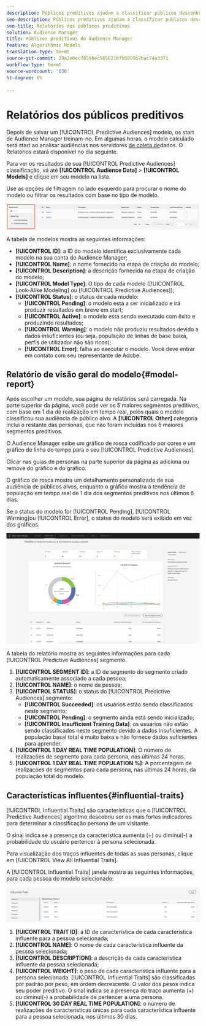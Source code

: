 ```yaml
---
description: Públicos preditivos ajudam a classificar públicos desconhecidos em personas distintas em tempo real, usando a ciência de dados.
seo-description: Públicos preditivos ajudam a classificar públicos desconhecidos em personas distintas em tempo real, usando a ciência de dados.
seo-title: Relatórios dos públicos preditivos
solution: Audience Manager
title: Públicos preditivos do Audience Manager
feature: Algorithmic Models
translation-type: tm+mt
source-git-commit: 29a2e0ec7859bec5658218fb5095b7bac74a3371
workflow-type: tm+mt
source-wordcount: '630'
ht-degree: 6%

---
```



# Relatórios dos públicos preditivos

Depois de salvar um [!UICONTROL Predictive Audiences] modelo, os start de Audience Manager treinam-no. Em algumas horas, o modelo calculado será start ao analisar audiências nos servidores [de coleta de](https://docs.adobe.com/content/help/en/audience-manager/user-guide/reference/system-components/components-data-collection.html#dcs-pcs)dados. O Relatórios estará disponível no dia seguinte.

Para ver os resultados de sua [!UICONTROL Predictive Audiences] classificação, vá até **[!UICONTROL Audience Data]** > **[!UICONTROL Models]** e clique em seu modelo na lista.

Use as opções de filtragem no lado esquerdo para procurar o nome do modelo ou filtrar os resultados com base no tipo de modelo.

![audiências preditivas, filtro](assets/predictive-audiences-filter-models.png)

A tabela de modelos mostra as seguintes informações:

* **[!UICONTROL ID]**: a ID do modelo identifica exclusivamente cada modelo na sua conta do Audience Manager;
* **[!UICONTROL Name]**: o nome fornecido na etapa de criação do modelo;
* **[!UICONTROL Description]**: a descrição fornecida na etapa de criação do modelo;
* **[!UICONTROL Model Type]**: O tipo de cada modelo ([!UICONTROL Look-Alike Modeling] ou [!UICONTROL Predictive Audiences]);
* **[!UICONTROL Status]**: o status de cada modelo:
   * **[!UICONTROL Pending]**: o modelo está a ser inicializado e irá produzir resultados em breve em start;
   * **[!UICONTROL Active]**: o modelo está sendo executado com êxito e produzindo resultados;
   * **[!UICONTROL Warning]**: o modelo não produziu resultados devido a dados insuficientes (ou seja, população de linhas de base baixa, perfis de utilizador não são ricos);
   * **[!UICONTROL Error]**: falha ao executar o modelo. Você deve entrar em contato com seu representante de Adobe.

## Relatório de visão geral do modelo{#model-report}

Após escolher um modelo, sua página de relatórios será carregada. Na parte superior da página, você pode ver os 5 maiores segmentos preditivos, com base em 1 dia de realização em tempo real, pelos quais o modelo classificou sua audiência de público alvo. A **[!UICONTROL Other]** categoria inclui o restante das personas, que não foram incluídas nos 5 maiores segmentos preditivos.

O Audience Manager exibe um gráfico de rosca codificado por cores e um gráfico de linha do tempo para o seu [!UICONTROL Predictive Audiences].

Clicar nas guias de personas na parte superior da página as adiciona ou remove do gráfico e do gráfico.

O gráfico de rosca mostra um detalhamento personalizado de sua audiência de públicos alvos, enquanto o gráfico mostra a tendência de população em tempo real de 1 dia dos segmentos preditivos nos últimos 6 dias.

Se o status do modelo for [!UICONTROL Pending], [!UICONTROL Warning]ou [!UICONTROL Error], o status do modelo será exibido em vez dos gráficos.

![smart-persona-report](assets/predictive-audiences-report.png)

A tabela do relatório mostra as seguintes informações para cada [!UICONTROL Predictive Audiences] segmento.

1. **[!UICONTROL SEGMENT ID]**: a ID de segmento do segmento criado automaticamente associado a cada pessoa;
1. **[!UICONTROL NAME]**: o nome da pessoa;
1. **[!UICONTROL STATUS]**: o status do [!UICONTROL Predictive Audiences] segmento:
   * **[!UICONTROL Succeeded]**: os usuários estão sendo classificados neste segmento;
   * **[!UICONTROL Pending]**: o segmento ainda está sendo inicializado;
   * **[!UICONTROL Insufficient Training Data]**: os usuários não estão sendo classificados neste segmento devido a dados insuficientes. A população basal total é muito baixa e não fornece dados suficientes para aprender.
1. **[!UICONTROL 1 DAY REAL TIME POPULATION]**: O número de realizações de segmento para cada persona, nas últimas 24 horas.
1. **[!UICONTROL 1 DAY REAL TIME POPULATION %]**: A porcentagem de realizações de segmentos para cada persona, nas últimas 24 horas, da população total do modelo.

## Características influentes{#influential-traits}

[!UICONTROL Influential Traits] são características que o [!UICONTROL Predictive Audiences] algoritmo descobriu ser os mais fortes indicadores para determinar a classificação persona de um visitante.

O sinal indica se a presença da característica aumenta (+) ou diminui(-) a probabilidade do usuário pertencer à persona selecionada.

Para visualização dos traços influentes de todas as suas personas, clique em [!UICONTROL View All Influential Traits].

A [!UICONTROL Influential Traits] janela mostra as seguintes informações, para cada pessoa do modelo selecionado:

![traços influentes](assets/predictive-audiences-influential-traits.png)

1. **[!UICONTROL TRAIT ID]**: a ID de característica de cada característica influente para a pessoa selecionada;
1. **[!UICONTROL NAME]**: O nome de cada característica influente da pessoa selecionada;
1. **[!UICONTROL DESCRIPTION]**: a descrição de cada característica influente da pessoa selecionada;
1. **[!UICONTROL WEIGHT]**: o peso de cada característica influente para a persona selecionada. [!UICONTROL Influential Traits] são classificadas por padrão por peso, em ordem decrescente.  O valor dos pesos indica seu poder preditivo. O sinal indica se a presença do traço aumenta (+) ou diminui(-) a probabilidade de pertencer a uma persona.
1. **[!UICONTROL 30 DAY REAL TIME POPULATION]**: o número de realizações de características únicas para cada característica influente para a pessoa selecionada, nos últimos 30 dias.
